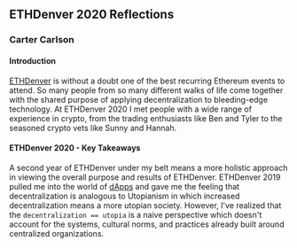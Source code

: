 ## ETHDenver 2020 Reflections
### Carter Carlson


#### Introduction
[ETHDenver](https://ethdenver.com) is without a doubt one of the best recurring Ethereum events to attend.  So many people from so many different walks of life come together with the shared purpose of applying decentralization to bleeding-edge technology.  At ETHDenver 2020 I met people with a wide range of experience in crypto, from the trading enthusiasts like Ben and Tyler to the seasoned crypto vets like Sunny and Hannah.


#### ETHDenver 2020 - Key Takeaways
A second year of ETHDenver under my belt means a more holistic approach in viewing the overall purpose and results of ETHDenver.  ETHDenver 2019 pulled me into the world of [dApps](https://blockgeeks.com/guides/dapps/) and gave me the feeling that decentralization is analogous to Utopianism in which increased decentralization means a more utopian society.  However, I've realized that the `decentralization == utopia` is a naive perspective which doesn't account for the systems, cultural norms, and practices already built around centralized organizations.
